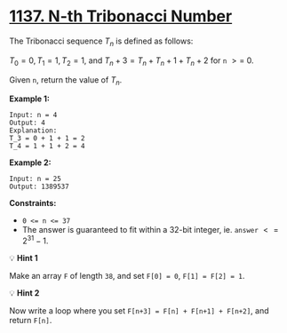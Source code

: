 # [1137. N-th Tribonacci Number](https://leetcode.com/problems/n-th-tribonacci-number/)

The Tribonacci sequence $T_n$ is defined as follows:

$T_0 = 0, T_1 = 1, T_2 = 1,$ and $T_n+3 = T_n + T_n+1 + T_n+2$ for `n` $>=$ 0.

Given `n`, return the value of $T_n$.

**Example 1:**

```text
Input: n = 4
Output: 4
Explanation:
T_3 = 0 + 1 + 1 = 2
T_4 = 1 + 1 + 2 = 4
```

**Example 2:**

```text
Input: n = 25
Output: 1389537
```

**Constraints:**

- `0 <= n <= 37`
- The answer is guaranteed to fit within a 32-bit integer, ie. `answer` $<= 2^{31} - 1$.

:bulb: **Hint 1**

Make an array `F` of length `38`, and set `F[0] = 0`, `F[1] = F[2] = 1`.

:bulb: **Hint 2**

Now write a loop where you set `F[n+3] = F[n] + F[n+1] + F[n+2]`, and return `F[n]`.
